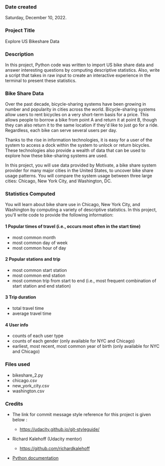 ### Date created

Saturday, December 10, 2022.

### Project Title

Explore US Bikeshare Data

### Description

In this project, Python code was written to import US bike share data and answer interesting questions by computing descriptive statistics. Also, write a script that takes in raw input to create an interactive experience in the terminal to present these statistics.

### Bike Share Data

Over the past decade, bicycle-sharing systems have been growing in number and popularity in cities across the world. Bicycle-sharing systems allow users to rent bicycles on a very short-term basis for a price. This allows people to borrow a bike from point A and return it at point B, though they can also return it to the same location if they'd like to just go for a ride. Regardless, each bike can serve several users per day.

Thanks to the rise in information technologies, it is easy for a user of the system to access a dock within the system to unlock or return bicycles. These technologies also provide a wealth of data that can be used to explore how these bike-sharing systems are used.

In this project, you will use data provided by Motivate, a bike share system provider for many major cities in the United States, to uncover bike share usage patterns. You will compare the system usage between three large cities: Chicago, New York City, and Washington, DC.

### Statistics Computed

You will learn about bike share use in Chicago, New York City, and Washington by computing a variety of descriptive statistics. In this project, you'll write code to provide the following information:

#### 1 Popular times of travel (i.e., occurs most often in the start time)

- most common month
- most common day of week
- most common hour of day

#### 2 Popular stations and trip

- most common start station
- most common end station
- most common trip from start to end (i.e., most frequent combination of start station and end station)

#### 3 Trip duration

- total travel time
- average travel time

#### 4 User info

- counts of each user type
- counts of each gender (only available for NYC and Chicago)
- earliest, most recent, most common year of birth (only available for NYC and Chicago)

### Files used

- bikeshare_2.py
- chicago.csv
- new_york_city.csv
- washington.csv

### Credits

- The link for commit message style reference for this project is given below :

  - https://udacity.github.io/git-styleguide/

- Richard Kalehoff (Udacity mentor)

  - https://github.com/richardkalehoff

- [Python documentation](https://docs.python.org/3/)

